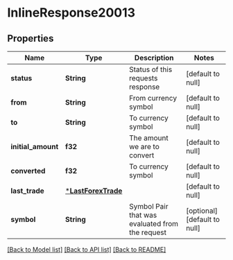 # InlineResponse20013

## Properties
Name | Type | Description | Notes
------------ | ------------- | ------------- | -------------
**status** | **String** | Status of this requests response | [default to null]
**from** | **String** | From currency symbol | [default to null]
**to** | **String** | To currency symbol | [default to null]
**initial_amount** | **f32** | The amount we are to convert | [default to null]
**converted** | **f32** | To currency symbol | [default to null]
**last_trade** | [***LastForexTrade**](LastForexTrade.md) |  | [default to null]
**symbol** | **String** | Symbol Pair that was evaluated from the request | [optional] [default to null]

[[Back to Model list]](../README.md#documentation-for-models) [[Back to API list]](../README.md#documentation-for-api-endpoints) [[Back to README]](../README.md)

